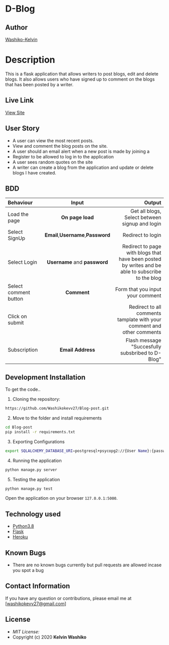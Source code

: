 # D-Blog
## Author
[Washiko-Kelvin](https://github.com/Washikokevv27)

# Description
This  is a flask application that allows writers to post blogs, edit and delete blogs. It also allows users who have signed up to comment on the blogs that has been posted by a writer.

## Live Link
[View Site]()


## User Story
* A user can view the most recent posts.
* View and comment the blog posts on the site.
* A user should an email alert when a new post is made by joining a 
* Register to be allowed to log in to the application
* A user sees random quotes on the site
* A writer can create a blog from the application and update or delete blogs I have created.

## BDD
| Behaviour | Input | Output |
| :---------------- | :---------------: | ------------------: |
| Load the page | **On page load** | Get all blogs, Select between signup and login|
| Select SignUp| **Email**,**Username**,**Password** | Redirect to login|
| Select Login | **Username** and **password** | Redirect to page with blogs that have been posted by writes and be able to subscribe to the blog|
| Select comment button | **Comment** | Form that you input your comment|
| Click on submit |  | Redirect to all comments tamplate with your comment and other comments|
|Subscription | **Email Address**| Flash message "Succesfully subsbribed to D-Blog"|

## Development Installation
To get the code..
1. Cloning the repository:
  ```bash
  https://github.com/Washikokevv27/Blog-post.git
  ```
2. Move to the folder and install requirements
  ```bash
  cd Blog-post
  pip install -r requirements.txt
  ```
3. Exporting Configurations
  ```bash
  export SQLALCHEMY_DATABASE_URI=postgresql+psycopg2://{User Name}:{password}@localhost/{blog}
  ```
4. Running the application
  ```bash
  python manage.py server
  ```
5. Testing the application
  ```bash
  python manage.py test
  ```
Open the application on your browser `127.0.0.1:5000`.
## Technology used
* [Python3.8](https://www.python.org/)
* [Flask](http://flask.pocoo.org/)
* [Heroku](https://heroku.com)
## Known Bugs
* There are no known bugs currently but pull requests are allowed incase you spot a bug
## Contact Information 
If you have any question or contributions, please email me at [washikokevv27@gmail.com]
## License
* *MIT License:*
* Copyright (c) 2020 **Kelvin Washiko**
